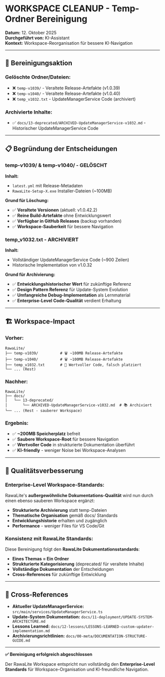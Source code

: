 # WORKSPACE CLEANUP - Temp-Ordner Bereinigung

**Datum:** 12. Oktober 2025  
**Durchgeführt von:** KI-Assistant  
**Kontext:** Workspace-Reorganisation für bessere KI-Navigation  

---

## 🎯 **Bereinigungsaktion**

### **Gelöschte Ordner/Dateien:**
- ❌ `temp-v1039/` - Veraltete Release-Artefakte (v1.0.39)
- ❌ `temp-v1040/` - Veraltete Release-Artefakte (v1.0.40)  
- ❌ `temp_v1032.txt` - UpdateManagerService Code (archiviert)

### **Archivierte Inhalte:**
- ✅ `docs/13-deprecated/ARCHIVED-UpdateManagerService-v1032.md` - Historischer UpdateManagerService Code

---

## 📋 **Begründung der Entscheidungen**

### **temp-v1039/ & temp-v1040/ - GELÖSCHT**
**Inhalt:**
- `latest.yml` mit Release-Metadaten
- `RawaLite-Setup-X.exe` Installer-Dateien (~100MB)

**Grund für Löschung:**
- ✅ **Veraltete Versionen** (aktuell: v1.0.42.2)
- ✅ **Reine Build-Artefakte** ohne Entwicklungswert
- ✅ **Verfügbar in GitHub Releases** (backup vorhanden)
- ✅ **Workspace-Sauberkeit** für bessere Navigation

### **temp_v1032.txt - ARCHIVIERT**
**Inhalt:**
- Vollständiger UpdateManagerService Code (~900 Zeilen)
- Historische Implementation von v1.0.32

**Grund für Archivierung:**
- ✅ **Entwicklungshistorischer Wert** für zukünftige Referenz
- ✅ **Design Pattern Referenz** für Update-System Evolution
- ✅ **Umfangreiche Debug-Implementation** als Lernmaterial
- ✅ **Enterprise-Level Code-Qualität** verdient Erhaltung

---

## 🏗️ **Workspace-Impact**

### **Vorher:**
```
RawaLite/
├── temp-v1039/          # 🗑️ ~100MB Release-Artefakte
├── temp-v1040/          # 🗑️ ~100MB Release-Artefakte  
├── temp_v1032.txt       # 📝 Wertvoller Code, falsch platziert
└── ... (Rest)
```

### **Nachher:**
```
RawaLite/
├── docs/
│   └── 13-deprecated/
│       └── ARCHIVED-UpdateManagerService-v1032.md  # 📚 Archiviert
└── ... (Rest - sauberer Workspace)
```

### **Ergebnis:**
- ✅ **~200MB Speicherplatz** befreit
- ✅ **Saubere Workspace-Root** für bessere Navigation
- ✅ **Wertvoller Code** in strukturierte Dokumentation überführt
- ✅ **KI-friendly** - weniger Noise bei Workspace-Analysen

---

## 🎉 **Qualitätsverbesserung**

### **Enterprise-Level Workspace-Standards:**
RawaLite's **außergewöhnliche Dokumentations-Qualität** wird nun durch einen ebenso sauberen Workspace ergänzt:

- **Strukturierte Archivierung** statt temp-Dateien
- **Thematische Organisation** gemäß docs/ Standards
- **Entwicklungshistorie** erhalten und zugänglich
- **Performance** - weniger Files für VS Code/Git

### **Konsistenz mit RawaLite Standards:**
Diese Bereinigung folgt den **RawaLite Dokumentationsstandards**:
- **Eines Themas = Ein Ordner**
- **Strukturierte Kategorisierung** (deprecated/ für veraltete Inhalte)
- **Vollständige Dokumentation** der Entscheidungen
- **Cross-References** für zukünftige Entwicklung

---

## 🔗 **Cross-References**

- **Aktueller UpdateManagerService:** `src/main/services/UpdateManagerService.ts`
- **Update-System Dokumentation:** `docs/11-deployment/UPDATE-SYSTEM-ARCHITECTURE.md`
- **Lessons Learned:** `docs/12-lessons/LESSONS-LEARNED-custom-updater-implementation.md`
- **Archivierungsrichtlinien:** `docs/00-meta/DOCUMENTATION-STRUCTURE-GUIDE.md`

---

**✅ Bereinigung erfolgreich abgeschlossen**

Der RawaLite Workspace entspricht nun vollständig den **Enterprise-Level Standards** für Workspace-Organisation und KI-freundliche Navigation.